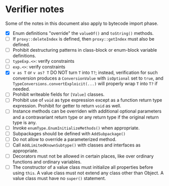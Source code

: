 # Verifier notes

Some of the notes in this document also apply to bytecode import phase.

- [x] Enum definitions "override" the `valueOf()` and `toString()` methods.
- [ ] If `proxy::deleteIndex` is defined, then `proxy::getIndex` must also be defined.
- [ ]  Prohibit destructuring patterns in class-block or enum-block variable definitions.
- [ ] `typeExp.<>`: verify constraints
- [ ] `exp.<>`: verify constraints
- [x] `v as T` or `v as? T` DO NOT turn `T` into `T?`; instead, verification for such conversion produces a `ConversionValue` with `isOptional` set to `true`, and `TypeConversions.convertExploicit(...)` will properly wrap `T` into `T?` if needed.
- [ ] Prohibit writeable fields for `[Value]` classes.
- [ ] Prohibit use of `void` as type expression except as a function return type expression. Prohibit for getter to return `void` as well.
- [ ] Instance methods can be overriden with additional optional parameters and a contravariant return type or any return type if the original return type is any.
- [ ] Invoke `enumType.EnumInitializeMethods()` when appropriate.
- [ ] Subpackages should be defined with `AddSubpackage()`
- [ ] Do not allow to override a parameterized method.
- [ ] Call `AddLimitedKnownSubtype()` with classes and interfaces as appropriate.
- [ ] Decorators must not be allowed in certain places, like over ordinary functions and ordinary variables.
- [ ] The constructor of a value class must initialize all properties before using `this`. A value class must not extend any class other than Object. A value class must have no `super()` statement.
